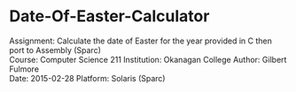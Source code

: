 # Date-Of-Easter-Calculator

Assignment:  Calculate the date of Easter for the year provided in C then port to Assembly (Sparc)  
Course:      Computer Science 211 
Institution: Okanagan College 
Author:      Gilbert Fulmore  
Date:        2015-02-28 
Platform:    Solaris (Sparc)  
